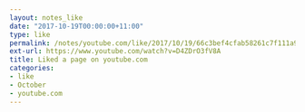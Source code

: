 ```yaml
---
layout: notes_like
date: "2017-10-19T00:00:00+11:00"
type: like
permalink: /notes/youtube.com/like/2017/10/19/66c3bef4cfab58261c7f111a92a5e9c22a6e61a4.html
ext-url: https://www.youtube.com/watch?v=D4ZDrO3fV8A
title: Liked a page on youtube.com
categories:
- like
- October
- youtube.com
---
```

